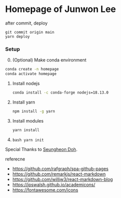 # Homepage of Junwon Lee

after commit, deploy

```
git commit origin main
yarn deploy
```

### Setup
0. (Optional) Make conda environment
  ```bash
  conda create -n homepage
  conda activate homepage
  ```
1. Install nodejs
   ```bash
   conda install -c conda-forge nodejs=18.13.0
   ```
2. Install yarn
   ```bash
   npm install -g yarn
   ```
3. Install modules
   ```bash
   yarn install
   ```
4. ```bash yarn init```

Special Thanks to [Seungheon Doh](https://seungheondoh.github.io).

referecne
- https://github.com/rafgraph/spa-github-pages
- https://github.com/remarkjs/react-markdown
- https://github.com/willjw3/react-markdown-blog
- https://jpswalsh.github.io/academicons/
- https://fontawesome.com/icons
